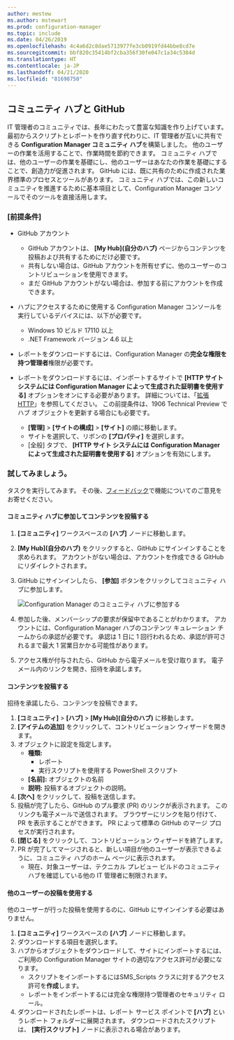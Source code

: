 ```yaml
---
author: mestew
ms.author: mstewart
ms.prod: configuration-manager
ms.topic: include
ms.date: 04/26/2019
ms.openlocfilehash: 4c4a6d2c8dae5713977fe3cb0919fd44bbe8cd7e
ms.sourcegitcommit: bbf820c35414bf2cba356f30fe047c1a34c5384d
ms.translationtype: HT
ms.contentlocale: ja-JP
ms.lasthandoff: 04/21/2020
ms.locfileid: "81698750"
---
```

## <a name="community-hub-and-github"></a>コミュニティ ハブと GitHub
<!--3555935 & 3555936-->

IT 管理者のコミュニティでは、長年にわたって豊富な知識を作り上げています。 最初からスクリプトとレポートを作り直す代わりに、IT 管理者が互いに共有できる **Configuration Manager コミュニティ ハブ**を構築しました。 他のユーザーの作業を活用することで、作業時間を節約できます。 コミュニティ ハブでは、他のユーザーの作業を基礎にし、他のユーザーはあなたの作業を基礎にすることで、創造力が促進されます。 GitHub には、既に共有のために作成された業界標準のプロセスとツールがあります。 コミュニティ ハブでは、この新しいコミュニティを推進するために基本項目として、Configuration Manager コンソールでそのツールを直接活用します。


### <a name="prerequisites"></a>[前提条件] 

- GitHub アカウント

  - GitHub アカウントは、 **[My Hub]\(自分のハブ\)** ページからコンテンツを投稿および共有するためにだけ必要です。
  - 共有しない場合は、GitHub アカウントを所有せずに、他のユーザーのコントリビューションを使用できます。
  - まだ GitHub アカウントがない場合は、参加する前にアカウントを作成できます。

- ハブにアクセスするために使用する Configuration Manager コンソールを実行しているデバイスには、以下が必要です。

   - Windows 10 ビルド 17110 以上
   - .NET Framework バージョン 4.6 以上

- レポートをダウンロードするには、Configuration Manager の**完全な権限を持つ管理者**権限が必要です。
- レポートをダウンロードするには、インポートするサイトで **[HTTP サイト システムには Configuration Manager によって生成された証明書を使用する]** オプションをオンにする必要があります。 詳細については、「[拡張 HTTP](../../../../plan-design/hierarchy/enhanced-http.md)」を参照してください。 この前提条件は、1906 Technical Preview でハブ オブジェクトを更新する場合にも必要です。

     - **[管理]**  >  **[サイトの構成]**  >  **[サイト]** の順に移動します。
     - サイトを選択して、リボンの **[プロパティ]** を選択します。 
     - [全般] タブで、 **[HTTP サイト システムには Configuration Manager によって生成された証明書を使用する]** オプションを有効にします。

### <a name="try-it-out"></a>試してみましょう。

タスクを実行してみます。 その後、[フィードバック](../../../../understand/find-help.md#product-feedback)で機能についてのご意見をお寄せください。

#### <a name="join-the-community-hub-to-contribute-content"></a>コミュニティ ハブに参加してコンテンツを投稿する

1. **[コミュニティ]** ワークスペースの **[ハブ]** ノードに移動します。
1. **[My Hub]\(自分のハブ\)** をクリックすると、GitHub にサインインすることを求められます。 アカウントがない場合は、アカウントを作成できる GitHub にリダイレクトされます。
1. GitHub にサインインしたら、 **[参加]** ボタンをクリックしてコミュニティ ハブに参加します。

   ![Configuration Manager のコミュニティ ハブに参加する](../../media/3555935-join-community-hub.png)

1. 参加した後、メンバーシップの要求が保留中であることがわかります。 アカウントには、Configuration Manager ハブのコンテンツ キュレーション チームからの承認が必要です。 承認は 1 日に 1 回行われるため、承認が許可されるまで最大 1 営業日かかる可能性があります。
1. アクセス権が付与されたら、GitHub から電子メールを受け取ります。 電子メール内のリンクを開き、招待を承諾します。

#### <a name="contribute-content"></a>コンテンツを投稿する

招待を承諾したら、コンテンツを投稿できます。

1. **[コミュニティ]**  >  **[ハブ]**  >  **[My Hub]\(自分のハブ\)** に移動します。
1. **[アイテムの追加]** をクリックして、コントリビューション ウィザードを開きます。
1. オブジェクトに設定を指定します。
   - **種類:** 
     - レポート
     - 実行スクリプトを使用する PowerShell スクリプト
   - **[名前]:** オブジェクトの名前
   - **説明:** 投稿するオブジェクトの説明。
1. **[次へ]** をクリックして、投稿を送信します。
1. 投稿が完了したら、GitHub のプル要求 (PR) のリンクが表示されます。 このリンクも電子メールで送信されます。 ブラウザーにリンクを貼り付けて、PR を表示することができます。 PR によって標準の GitHub のマージ プロセスが実行されます。
1. **[閉じる]** をクリックして、コントリビューション ウィザードを終了します。
1. PR が完了してマージされると、新しい項目が他のユーザーが表示できるように、コミュニティ ハブのホーム ページに表示されます。
   - 現在、対象ユーザーは、テクニカル プレビュー ビルドのコミュニティ ハブを確認している他の IT 管理者に制限されます。

#### <a name="use-the-contributions-of-others"></a>他のユーザーの投稿を使用する

他のユーザーが行った投稿を使用するのに、GitHub にサインインする必要はありません。

1. **[コミュニティ]** ワークスペースの **[ハブ]** ノードに移動します。
1. ダウンロードする項目を選択します。
1. ハブからオブジェクトをダウンロードして、サイトにインポートするには、ご利用の Configuration Manager サイトの適切なアクセス許可が必要になります。
    - スクリプトをインポートするにはSMS_Scripts クラスに対するアクセス許可を**作成**します。
    - レポートをインポートするには完全な権限持つ管理者のセキュリティ ロール。
1. ダウンロードされたレポートは、レポート サービス ポイントで **[ハブ]** というレポート フォルダーに展開されます。 ダウンロードされたスクリプトは、 **[実行スクリプト]** ノードに表示される場合があります。

